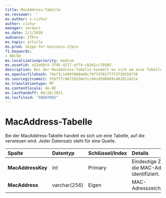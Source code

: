 ```yaml
---
title: MacAddress-Tabelle
ms.reviewer: ''
ms.author: v-cichur
author: cichur
manager: serdars
ms.date: 2/1/2018
audience: ITPro
ms.topic: article
ms.prod: skype-for-business-itpro
f1.keywords:
- NOCSH
ms.localizationpriority: medium
ms.assetid: a32e68c5-3f95-4217-aff4-cb3d1cc70505
description: Bei der MacAddress-Tabelle handelt es sich um eine Tabelle, auf die verwiesen wird. Jeder Datensatz steht für eine Quelle.
ms.openlocfilehash: 7def3c1499f8884d8c79f747017ff73736558738
ms.sourcegitcommit: 556fffc96729150efcc04cd5d6069c402012421e
ms.translationtype: MT
ms.contentlocale: de-DE
ms.lasthandoff: 08/26/2021
ms.locfileid: "58607892"
---
```

# <a name="macaddress-table"></a>MacAddress-Tabelle
 
Bei der MacAddress-Tabelle handelt es sich um eine Tabelle, auf die verwiesen wird. Jeder Datensatz steht für eine Quelle.
  
|**Spalte**|**Datentyp**|**Schlüssel/Index**|**Details**|
|:-----|:-----|:-----|:-----|
|**MacAddressKey** <br/> |int  <br/> |Primary  <br/> |Eindeutige Zahl, die die MAC-Adresse identifiziert.  <br/> |
|**MacAddress** <br/> |varchar(256)  <br/> |Eigen  <br/> |MAC-Adresszeichenfolge  <br/> |
   

